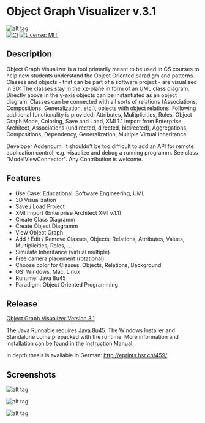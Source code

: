 # Object Graph Visualizer v.3.1

![alt tag](src/main/resources/images/OGV.png?raw=true)  
[![CI](https://github.com/syoon2/ObjectGraphVisualization/actions/workflows/ci.yml/badge.svg)](https://github.com/syoon2/ObjectGraphVisualization/actions/workflows/ci.yml)
[![License: MIT](https://img.shields.io/badge/License-MIT-yellow.svg)](./LICENSE)

## Description

Object Graph Visualizer is a tool primarily meant to be used in CS courses to help new students understand the Object Oriented paradigm and patterns. Classes and objects - that can be part of a software project - are visualised in 3D: The classes stay In the xz-plane in form of an UML class diagram. Directly above in the y-axis objects can be instantiated as an object diagram. Classes can be connected with all sorts of relations (Associations, Compositions, Generalization, etc.), objects with object relations.
Following additional functionality is provided: Attributes, Mulitplicities, Roles, Object Graph Mode, Coloring, Save and Load, XMI 1.1 Import from Enterprise Architect, Associations (undirected, directed, bidirected), Aggregations, Compositions, Dependency, Generalization, Multiple Virtual Inheritance

Developer Addendum: It shouldn't be too difficult to add an API for remote application control, e.g. visualize and debug a running programm. See class "ModelViewConnector". Any Contribution is welcome.

## Features

* Use Case: Educational, Software Engineering, UML
* 3D Visualization
* Save / Load Project
* XMI Import (Enterprise Architect XMI v.1.1)
* Create Class Diagramm
* Create Object Diagramm
* View Object Graph
* Add / Edit / Remove Classes, Objects, Relations, Attributes, Values, Multiplicities, Roles, ...
* Simulate Inheritance (virtual multiple)
* Free camera placement (rotational)
* Choose color for Classes, Objects, Relations, Background
* OS: Windows, Mac, Linux
* Runtime: Java 8u45
* Paradigm: Object Oriented Programming

## Release

[Object Graph Visualizer Version 3.1](https://github.com/Nurtak/ObjectGraphVisualization/releases)

The Java Runnable requires [Java 8u45]( https://www.java.com/de/download/).
The Windows Installer and Standalone come prepacked with the runtime.
More information and installation can be found in the [Instruction Manual](https://github.com/Nurtak/ObjectGraphVisualization/releases/download/v3.1/Instruction.Manual.pdf).

In depth thesis is available in German: http://eprints.hsr.ch/459/

## Screenshots

![alt tag](https://a.fsdn.com/con/app/proj/ogvisualizer/screenshots/screenshot1.PNG)

![alt tag](https://a.fsdn.com/con/app/proj/ogvisualizer/screenshots/screenshot2.PNG)

![alt tag](https://a.fsdn.com/con/app/proj/ogvisualizer/screenshots/screenshot3.PNG)
